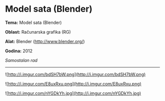 # Model sata (Blender)

**Tema:** Model sata (Blender)

**Oblast:** Računarska grafika (RG)

**Alat:** Blender (http://www.blender.org/)

**Godina:** 2012

*Samostalan rad*

---

![http://i.imgur.com/bdSH7bW.png](http://i.imgur.com/bdSH7bW.png)

![http://i.imgur.com/E8uxRxu.png](http://i.imgur.com/E8uxRxu.png)

![http://i.imgur.com/nYGDkYh.jpg](http://i.imgur.com/nYGDkYh.jpg)

